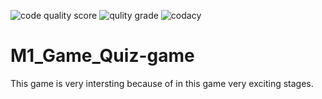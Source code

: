 ![code quality score](https://api.codiga.io/project/30017/score/svg)
![qulity grade](https://api.codiga.io/project/30017/status/svg)
![codacy](https://api.codiga.io/project/30017/score/svg)
# M1_Game_Quiz-game
This game is very intersting because of in this game very exciting stages.
